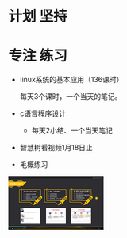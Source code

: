 # 计划    坚持

# 专注    练习

- linux系统的基本应用（136课时）

  每天3个课时，一个当天的笔记。

- c语言程序设计

  - 每天2小结、一个当天笔记



- 智慧树看视频1月18日止
- 毛概练习











 ![2%KNCTA7_4XT(DTVQO)S4M0](image\2%KNCTA7_4XT(DTVQO)S4M0.png)